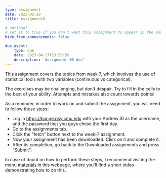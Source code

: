 ```yaml
---
type: assignment
date: 2023-03-20
title: Assignment6

# optional
# set it to true if you don't want this assignment to appear in the announcements section
hide_from_announcments: false

due_event: 
    type: due
    date: 2023-04-17T23:59:59
    description: 'Assignment #6 due'
---
```

<!-- Other additional contents using markdown -->

This assignment covers the topics from week 7, which involves the use of statistical tools with two variables (continuous vs categorical).

The exercises may be challenging, but don't despair. Try to fill in the cells to the best of your ability. Attempts and mistakes also count towards points!

As a reminder, in order to work on and submit the assignment, you will need to follow these steps:

- Log in https://bunge.psy.cmu.edu with your Andrew ID as the username, and the password that you guys chose the first day.
- Go to the assignments tab.
- Click the "fetch" button next to the week-7 assignment.
- Now your assignment has been downloaded. Click on it and complete it.
- After its completion, go back to the Downloaded assignments and press "Submit".

In case of doubt on how to perform these steps, I recommend visiting the menu [materials](https://jrasero.github.io/cm-85309-2023-web/materials) in this  webpage, where you'll find a short video demonstrating how to do this.
